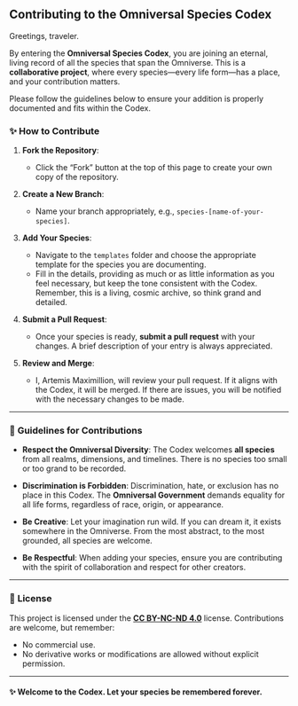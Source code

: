 ## Contributing to the Omniversal Species Codex

Greetings, traveler.

By entering the **Omniversal Species Codex**, you are joining an eternal, living record of all the species that span the Omniverse. This is a **collaborative project**, where every species—every life form—has a place, and your contribution matters.

Please follow the guidelines below to ensure your addition is properly documented and fits within the Codex.

### ✨ How to Contribute

1. **Fork the Repository**: 
   - Click the “Fork” button at the top of this page to create your own copy of the repository.
   
2. **Create a New Branch**: 
   - Name your branch appropriately, e.g., `species-[name-of-your-species]`.

3. **Add Your Species**: 
   - Navigate to the `templates` folder and choose the appropriate template for the species you are documenting. 
   - Fill in the details, providing as much or as little information as you feel necessary, but keep the tone consistent with the Codex. Remember, this is a living, cosmic archive, so think grand and detailed.

4. **Submit a Pull Request**: 
   - Once your species is ready, **submit a pull request** with your changes. A brief description of your entry is always appreciated.

5. **Review and Merge**: 
   - I, Artemis Maximillion, will review your pull request. If it aligns with the Codex, it will be merged. If there are issues, you will be notified with the necessary changes to be made.

---

### 🔱 **Guidelines for Contributions**

- **Respect the Omniversal Diversity**: The Codex welcomes **all species** from all realms, dimensions, and timelines. There is no species too small or too grand to be recorded.
  
- **Discrimination is Forbidden**: Discrimination, hate, or exclusion has no place in this Codex. The **Omniversal Government** demands equality for all life forms, regardless of race, origin, or appearance.

- **Be Creative**: Let your imagination run wild. If you can dream it, it exists somewhere in the Omniverse. From the most abstract, to the most grounded, all species are welcome.

- **Be Respectful**: When adding your species, ensure you are contributing with the spirit of collaboration and respect for other creators.

---

### 🌌 **License**
This project is licensed under the **[CC BY-NC-ND 4.0](https://creativecommons.org/licenses/by-nc-nd/4.0/)** license. Contributions are welcome, but remember:
- No commercial use.
- No derivative works or modifications are allowed without explicit permission.

---

#### ✨ **Welcome to the Codex. Let your species be remembered forever.**
